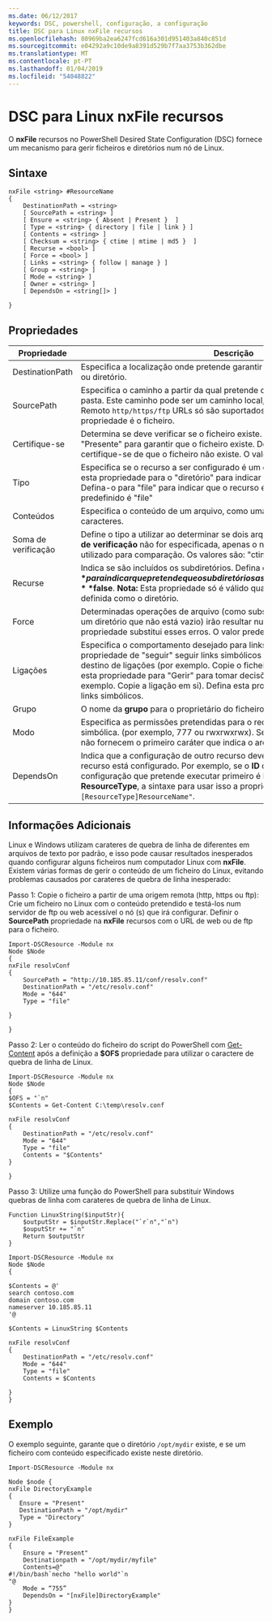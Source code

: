 ```yaml
---
ms.date: 06/12/2017
keywords: DSC, powershell, configuração, a configuração
title: DSC para Linux nxFile recursos
ms.openlocfilehash: 80969ba2ea6247fcd616a301d951403a840c851d
ms.sourcegitcommit: e04292a9c10de9a8391d529b7f7aa3753b362dbe
ms.translationtype: MT
ms.contentlocale: pt-PT
ms.lasthandoff: 01/04/2019
ms.locfileid: "54048822"
---
```

# <a name="dsc-for-linux-nxfile-resource"></a>DSC para Linux nxFile recursos

O **nxFile** recursos no PowerShell Desired State Configuration (DSC) fornece um mecanismo para gerir ficheiros e diretórios num nó de Linux.

## <a name="syntax"></a>Sintaxe

```
nxFile <string> #ResourceName
{
    DestinationPath = <string>
    [ SourcePath = <string> ]
    [ Ensure = <string> { Absent | Present }  ]
    [ Type = <string> { directory | file | link } ]
    [ Contents = <string> ]
    [ Checksum = <string> { ctime | mtime | md5 }  ]
    [ Recurse = <bool> ]
    [ Force = <bool> ]
    [ Links = <string> { follow | manage } ]
    [ Group = <string> ]
    [ Mode = <string> ]
    [ Owner = <string> ]
    [ DependsOn = <string[]> ]

}
```

## <a name="properties"></a>Propriedades

|  Propriedade |  Descrição |
|---|---|
| DestinationPath| Especifica a localização onde pretende garantir que o estado para um ficheiro ou diretório.|
| SourcePath| Especifica o caminho a partir da qual pretende copiar o recurso de ficheiro ou pasta. Este caminho pode ser um caminho local, ou um `http/https/ftp` URL. Remoto `http/https/ftp` URLs só são suportados quando o valor do **tipo** propriedade é o ficheiro.|
| Certifique-se| Determina se deve verificar se o ficheiro existe. Defina esta propriedade para "Presente" para garantir que o ficheiro existe. Defini-lo como "Ausente", certifique-se de que o ficheiro não existe. O valor predefinido é "Presente".|
| Tipo| Especifica se o recurso a ser configurado é um diretório ou um ficheiro. Defina esta propriedade para o "diretório" para indicar que o recurso é um diretório. Defina-o para "file" para indicar que o recurso é um ficheiro. O valor predefinido é "file"|
| Conteúdos| Especifica o conteúdo de um arquivo, como uma determinada cadeia de caracteres.|
| Soma de verificação| Define o tipo a utilizar ao determinar se dois arquivos são os mesmos. Se **soma de verificação** não for especificada, apenas o nome de ficheiro ou diretório é utilizado para comparação. Os valores são: "ctime", "mtime", ou "md5".|
| Recurse| Indica se são incluídos os subdiretórios. Defina esta propriedade como **$true** para indicar que pretende que o subdiretórios a serem incluídos. A predefinição é **$false**. **Nota:** Esta propriedade só é válido quando o **tipo** propriedade está definida como o diretório.|
| Force| Determinadas operações de arquivo (como substituir um ficheiro ou eliminar um diretório que não está vazio) irão resultar num erro. Utilizar o **força** propriedade substitui esses erros. O valor predefinido é **$false**.|
| Ligações| Especifica o comportamento desejado para links simbólicos. Defina esta propriedade de "seguir" seguir links simbólicos e tomar decisões sobre o destino de ligações (por exemplo. Copie o ficheiro em vez da ligação). Defina esta propriedade para "Gerir" para tomar decisões sobre a ligação (por exemplo. Copie a ligação em si). Defina esta propriedade para "Ignorar" Ignorar links simbólicos.|
| Grupo| O nome da **grupo** para o proprietário do ficheiro ou diretório.|
| Modo| Especifica as permissões pretendidas para o recurso na notação octal ou simbólica. (por exemplo, 777 ou rwxrwxrwx). Se utilizar a notação simbólica, não fornecem o primeiro caráter que indica o arquivo ou diretório.|
| DependsOn | Indica que a configuração de outro recurso deve ser executado antes deste recurso está configurado. Por exemplo, se o **ID** do recurso de bloco de script de configuração que pretende executar primeiro é **ResourceName** e seu tipo é **ResourceType**, a sintaxe para usar isso a propriedade é `DependsOn = "[ResourceType]ResourceName"`.|

## <a name="additional-information"></a>Informações Adicionais


Linux e Windows utilizam carateres de quebra de linha de diferentes em arquivos de texto por padrão, e isso pode causar resultados inesperados quando configurar alguns ficheiros num computador Linux com __nxFile__. Existem várias formas de gerir o conteúdo de um ficheiro do Linux, evitando problemas causados por carateres de quebra de linha inesperado:

Passo 1: Copie o ficheiro a partir de uma origem remota (http, https ou ftp): Crie um ficheiro no Linux com o conteúdo pretendido e testá-los num servidor de ftp ou web acessível o nó (s) que irá configurar. Definir o __SourcePath__ propriedade na __nxFile__ recursos com o URL de web ou de ftp para o ficheiro.

```
Import-DSCResource -Module nx
Node $Node
{
nxFile resolvConf
{
    SourcePath = "http://10.185.85.11/conf/resolv.conf"
    DestinationPath = "/etc/resolv.conf"
    Mode = "644"
    Type = "file"

}

}
```


Passo 2: Ler o conteúdo do ficheiro do script do PowerShell com [Get-Content](https://technet.microsoft.com/library/hh849787.aspx) após a definição a __$OFS__ propriedade para utilizar o caractere de quebra de linha de Linux.


```
Import-DSCResource -Module nx
Node $Node
{
$OFS = "`n"
$Contents = Get-Content C:\temp\resolv.conf

nxFile resolvConf
{
    DestinationPath = "/etc/resolv.conf"
    Mode = "644"
    Type = "file"
    Contents = "$Contents"
}

}
```


Passo 3: Utilize uma função do PowerShell para substituir Windows quebras de linha com carateres de quebra de linha de Linux.

```
Function LinuxString($inputStr){
    $outputStr = $inputStr.Replace("`r`n","`n")
    $ouputStr += "`n"
    Return $outputStr
}

Import-DSCResource -Module nx
Node $Node
{

$Contents = @'
search contoso.com
domain contoso.com
nameserver 10.185.85.11
'@

$Contents = LinuxString $Contents

nxFile resolvConf
{
    DestinationPath = "/etc/resolv.conf"
    Mode = "644"
    Type = "file"
    Contents = $Contents

}
}
```

## <a name="example"></a>Exemplo

O exemplo seguinte, garante que o diretório `/opt/mydir` existe, e se um ficheiro com conteúdo especificado existe neste diretório.

```
Import-DSCResource -Module nx

Node $node {
nxFile DirectoryExample
{
   Ensure = "Present"
   DestinationPath = "/opt/mydir"
   Type = "Directory"
}

nxFile FileExample
{
    Ensure = "Present"
    Destinationpath = "/opt/mydir/myfile"
    Contents=@"
#!/bin/bash`necho "hello world"`n
"@
    Mode = “755”
    DependsOn = "[nxFile]DirectoryExample"
}
}
```